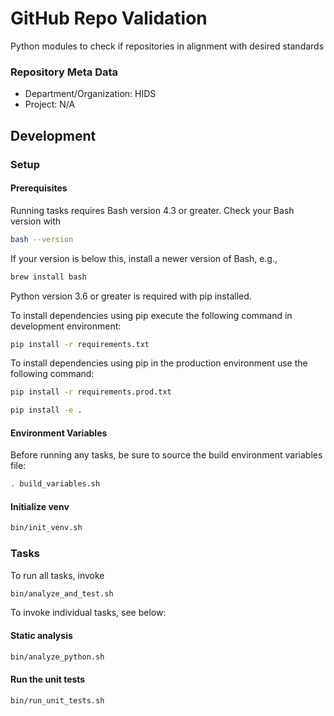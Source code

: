 # GitHub Repo Validation

Python modules to check if repositories in alignment with desired standards

### Repository Meta Data

* Department/Organization: HIDS
* Project: N/A

## Development

### Setup

#### Prerequisites


Running tasks requires Bash version 4.3 or greater. Check your Bash version with

```sh
bash --version
```

If your version is below this, install a newer version of Bash, e.g.,

```sh
brew install bash
```

Python version 3.6 or greater is required with pip installed.

To install dependencies using pip execute the following command in development environment:

```sh
pip install -r requirements.txt
```

To install dependencies using pip in the production environment use the following command:

```sh
pip install -r requirements.prod.txt
```

```sh
pip install -e .

```

#### Environment Variables

Before running any tasks, be sure to source the build environment variables file:

```sh
. build_variables.sh
```


#### Initialize venv

```sh
bin/init_venv.sh
```


### Tasks

To run all tasks, invoke

```sh
bin/analyze_and_test.sh
```

To invoke individual tasks, see below:

#### Static analysis

```sh
bin/analyze_python.sh
```

#### Run the unit tests

```sh
bin/run_unit_tests.sh
```
